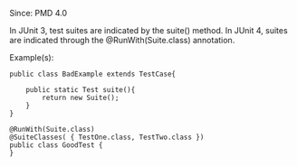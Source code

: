 Since: PMD 4.0

In JUnit 3, test suites are indicated by the suite() method. In JUnit 4, suites are indicated
through the @RunWith(Suite.class) annotation.

Example(s):
```
public class BadExample extends TestCase{

    public static Test suite(){
        return new Suite();
    }
}

@RunWith(Suite.class)
@SuiteClasses( { TestOne.class, TestTwo.class })
public class GoodTest {
}
```
